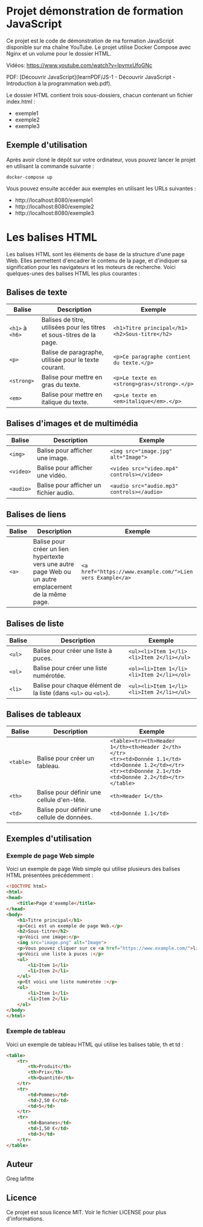 # Projet démonstration de formation JavaScript

Ce projet est le code de démonstration de ma formation JavaScript disponible sur ma chaîne YouTube. Le projet utilise Docker Compose avec Nginx et un volume pour le dossier HTML.

Vidéos: https://www.youtube.com/watch?v=IpymxUfoGNc

PDF: [Découvrir JavaScript](learnPDF/JS-1 - Découvrir JavaScript - Introduction à la programmation web.pdf).

Le dossier HTML contient trois sous-dossiers, chacun contenant un fichier index.html :
- exemple1
- exemple2
- exemple3

## Exemple d'utilisation
Après avoir cloné le dépôt sur votre ordinateur, vous pouvez lancer le projet en utilisant la commande suivante :

```
docker-compose up
```

Vous pouvez ensuite accéder aux exemples en utilisant les URLs suivantes :
- http://localhost:8080/exemple1
- http://localhost:8080/exemple2
- http://localhost:8080/exemple3

# Les balises HTML

Les balises HTML sont les éléments de base de la structure d'une page Web. Elles permettent d'encadrer le contenu de la page, et d'indiquer sa signification pour les navigateurs et les moteurs de recherche. Voici quelques-unes des balises HTML les plus courantes :

## Balises de texte

| Balise           | Description                                                 | Exemple                                 |
|------------------|-------------------------------------------------------------|-----------------------------------------|
| `<h1>` à `<h6>`  | Balises de titre, utilisées pour les titres et sous-titres de la page. | `<h1>Titre principal</h1>`<br>`<h2>Sous-titre</h2>` |
| `<p>`            | Balise de paragraphe, utilisée pour le texte courant.       | `<p>Ce paragraphe contient du texte.</p>` |
| `<strong>`       | Balise pour mettre en gras du texte.                        | `<p>Le texte en <strong>gras</strong>.</p>` |
| `<em>`           | Balise pour mettre en italique du texte.                    | `<p>Le texte en <em>italique</em>.</p>` |


## Balises d'images et de multimédia

| Balise     | Description                            | Exemple                                                      |
|------------|----------------------------------------|--------------------------------------------------------------|
| `<img>`    | Balise pour afficher une image.        | `<img src="image.jpg" alt="Image">`                      |
| `<video>`  | Balise pour afficher une vidéo.        | `<video src="video.mp4" controls></video>`                    |
| `<audio>`  | Balise pour afficher un fichier audio. | `<audio src="audio.mp3" controls></audio>`                    |


## Balises de liens

| Balise | Description                                                                                               | Exemple                                               |
|--------|-----------------------------------------------------------------------------------------------------------|-------------------------------------------------------|
| `<a>`  | Balise pour créer un lien hypertexte vers une autre page Web ou un autre emplacement de la même page. | `<a href="https://www.example.com/">Lien vers Example</a>` |


## Balises de liste

| Balise | Description                                            | Exemple                                              |
|--------|--------------------------------------------------------|------------------------------------------------------|
| `<ul>` | Balise pour créer une liste à puces.                   | `<ul><li>Item 1</li><li>Item 2</li></ul>`             |
| `<ol>` | Balise pour créer une liste numérotée.                 | `<ol><li>Item 1</li><li>Item 2</li></ol>`             |
| `<li>` | Balise pour chaque élément de la liste (dans `<ul>` ou `<ol>`). | `<ul><li>Item 1</li><li>Item 2</li></ul>`             |


## Balises de tableaux

| Balise   | Description                                  | Exemple                                                  |
|----------|----------------------------------------------|----------------------------------------------------------|
| `<table>` | Balise pour créer un tableau.                 | `<table><tr><th>Header 1</th><th>Header 2</th></tr>`<br>`<tr><td>Donnée 1.1</td><td>Donnée 1.2</td></tr>`<br>`<tr><td>Donnée 2.1</td><td>Donnée 2.2</td></tr></table>` |
| `<th>`   | Balise pour définir une cellule d'en-tête.     | `<th>Header 1</th>`                                      |
| `<td>`   | Balise pour définir une cellule de données.    | `<td>Donnée 1.1</td>`                                    |

## Exemples d'utilisation

### Exemple de page Web simple

Voici un exemple de page Web simple qui utilise plusieurs des balises HTML présentées précédemment :

```html
<!DOCTYPE html>
<html>
<head>
	<title>Page d'exemple</title>
</head>
<body>
	<h1>Titre principal</h1>
	<p>Ceci est un exemple de page Web.</p>
	<h2>Sous-titre</h2>
	<p>Voici une image:</p>
	<img src="image.png" alt="Image">
	<p>Vous pouvez cliquer sur ce <a href="https://www.example.com/">lien</a> pour visiter Example.</p>
	<p>Voici une liste à puces :</p>
	<ul>
		<li>Item 1</li>
		<li>Item 2</li>
	</ul>
	<p>Et voici une liste numérotée :</p>
	<ol>
		<li>Item 1</li>
		<li>Item 2</li>
	</ol>
</body>
</html>
```

### Exemple de tableau

Voici un exemple de tableau HTML qui utilise les balises table, th et td :

```html
<table>
	<tr>
		<th>Produit</th>
		<th>Prix</th>
		<th>Quantité</th>
	</tr>
	<tr>
		<td>Pommes</td>
		<td>2,50 €</td>
		<td>5</td>
	</tr>
	<tr>
		<td>Bananes</td>
		<td>1,50 €</td>
		<td>3</td>
	</tr>
</table>
```

## Auteur
Greg lafitte

## Licence
Ce projet est sous licence MIT. Voir le fichier LICENSE pour plus d'informations.
